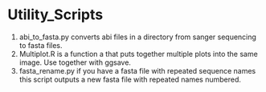 # Utility_Scripts
1. abi_to_fasta.py converts abi files in a directory from sanger sequencing to fasta files.
2. Multiplot.R is a function a that puts together multiple plots into the same image. Use together with ggsave.
3. fasta_rename.py if you have a fasta file with repeated sequence names this script outputs a new fasta file with repeated names numbered.
